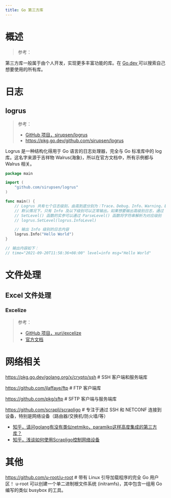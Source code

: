 ```yaml
---
title: Go 第三方库
---
```


# 概述

> 参考：

第三方库一般属于由个人开发，实现更多丰富功能的库。在 [Go.dev ](https://pkg.go.dev/)可以搜索自己想要使用的所有库。
# 日志

## logrus

> 参考：
> 
> - [GitHub 项目，sirupsen/logrus](https://github.com/sirupsen/logrus)
> - <https://pkg.go.dev/github.com/sirupsen/logrus>

Logrus 是一种结构化得用于 Go 语言的日志处理器，完全与 Go 标准库中的 log 库。这名字来源于吉祥物 Walrus(海象)，所以在官方文档中，所有示例都与 Walrus 相关。

```go
package main

import (
	"github.com/sirupsen/logrus"
)

func main() {
	// Logrus 共有七个日志级别，由高到底分别为：Trace、Debug、Info、Warning、Error、Fatal、Panic
	// 默认情况下，只有 Info 及以下级别可以正常输出。如果想要输出高级别日志，通过 SetLevel() 函数设置日志级别即可
	// SetLevel() 函数的实参可以通过 ParseLevel() 函数将字符串解析为对应级别
	// logrus.SetLevel(logrus.InfoLevel)

	// 输出 Info 级别的日志内容
	logrus.Info("Hello World")
}

// 输出内容如下：
// time="2021-09-20T11:58:36+08:00" level=info msg="Hello World"
```

# 文件处理

## Excel 文件处理

### Excelize

> 参考：
> 
> - [GitHub 项目，xuri/excelize](https://github.com/xuri/excelize)
> - [官方文档](https://xuri.me/excelize/zh-hans/)

# 网络相关

https://pkg.go.dev/golang.org/x/crypto/ssh # SSH 客户端和服务端库

https://github.com/jlaffaye/ftp # FTP 客户端库

https://github.com/pkg/sftp # SFTP 客户端与服务端库

https://github.com/scrapli/scrapligo # 专注于通过 SSH 和 NETCONF 连接到设备，特别是网络设备（路由器/交换机/防火墙/等）

- [知乎，请问golang有没有类似netmiko，paramiko这样高度集成的第三方库？](https://www.zhihu.com/question/498240883/answer/2238301649)
- [知乎，浅谈如何使用Scrapligo控制网络设备](https://zhuanlan.zhihu.com/p/641358349)


# 其他

https://github.com/u-root/u-root # 带有 Linux 引导加载程序的完全 Go 用户区！ u-root 可以创建一个单二进制根文件系统 (initramfs)，其中包含一组用 Go 编写的类似 busybox 的工具。